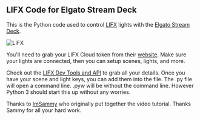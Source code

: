 ## LIFX Code for Elgato Stream Deck

This is the Python code used to control [LIFX](https://www.lifx.com/) lights with the [Elgato Stream Deck](https://www.elgato.com/en/gaming/stream-deck).

![LIFX](https://github.com/MishManners/LIFX-Streaming/blob/master/Images/Screenshot-2017-09-16-19.31.17.png)

You'll need to grab your LIFX Cloud token from their [website](https://cloud.lifx.com/settings). Make sure your lights are connected, then you can setup scenes, lights, and more.

Check out the [LIFX Dev Tools and API](https://api.developer.lifx.com/) to grab all your details. Once you have your scene and light keys, you can add them into the file. The .py file will open a command line. .pyw will be without the command line. However Python 3 should start this up without any worries.

Thanks to [ImSammy](https://www.youtube.com/watch?v=UP3PQu4PlaY) who originally put together the video tutorial. Thanks Sammy for all your hard work.
